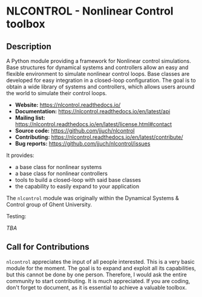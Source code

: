 # NLCONTROL - Nonlinear Control toolbox

## Description
A Python module providing a framework for Nonlinear control simulations. Base structures for dynamical systems and controllers allow an easy and flexible environment to simulate nonlinear control loops. Base classes are developed for easy integration in a closed-loop configuration. The goal is to obtain a wide library of systems and controllers, which allows users around the world to simulate their control loops.

- **Website:** https://nlcontrol.readthedocs.io/
- **Documentation:** https://nlcontrol.readthedocs.io/en/latest/api
- **Mailing list:** https://nlcontrol.readthedocs.io/en/latest/license.html#contact
- **Source code:** https://github.com/jjuch/nlcontrol
- **Contributing:** https://nlcontrol.readthedocs.io/en/latest/contribute/
- **Bug reports:** https://github.com/jjuch/nlcontrol/issues

It provides:

- a base class for nonlinear systems
- a base class for nonlinear controllers
- tools to build a closed-loop with said base classes
- the capability to easily expand to your application

The `nlcontrol` module was originally within the Dynamical Systems & Control group of Ghent University.

Testing:

*TBA*


Call for Contributions
----------------------

`nlcontrol` appreciates the input of all people interested. This is a very basic module for the moment. The goal is to expand and exploit all its capabilities, but this cannot be done by one person. Therefore, I would ask the entire community to start contributing. It is much appreciated.
If you are coding, don't forget to document, as it is essential to achieve a valuable toolbox. 
